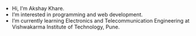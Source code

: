 - Hi, I’m Akshay Khare.
- I’m interested in programming and web development.
- I’m currently learning Electronics and Telecommunication Engineering at Vishwakarma Institute of Technology, Pune.
